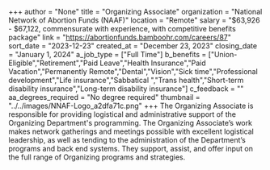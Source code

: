 +++
author = "None"
title = "Organizing Associate"
organization = "National Network of Abortion Funds (NAAF)"
location = "Remote"
salary = "$63,926 - $67,122, commensurate with experience, with competitive benefits package"
link = "https://abortionfunds.bamboohr.com/careers/87"
sort_date = "2023-12-23"
created_at = "December 23, 2023"
closing_date = "January 1, 2024"
a_job_type = ["Full Time"]
b_benefits = ["Union-Eligible","Retirement","Paid Leave","Health Insurance","Paid Vacation","Permanently Remote","Dental","Vision","Sick time","Professional development","Life insurance","Sabbatical ","Trans health","Short-term disability insurance","Long-term disability insurance"]
c_feedback = ""
aa_degrees_required = "No degree required"
thumbnail = "../../images/NNAF-Logo_a2dfa71c.png"
+++
The Organizing Associate is responsible for providing logistical and administrative support of the Organizing Department's programming. The Organizing Associate’s work makes network gatherings and meetings possible with excellent logistical leadership, as well as tending to the administration of the Department’s programs and back end systems. They support, assist, and offer input on the full range of Organizing programs and strategies.